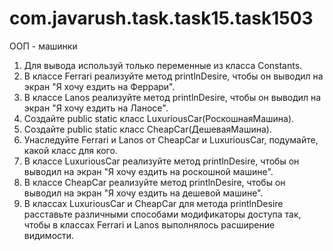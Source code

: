 # com.javarush.task.task15.task1503
ООП - машинки


1. Для вывода используй только переменные из класса Constants.
2. В классе Ferrari реализуйте метод printlnDesire, чтобы он выводил на экран "Я хочу ездить на Феррари".
3. В классе Lanos реализуйте метод printlnDesire, чтобы он выводил на экран "Я хочу ездить на Ланосе".
4. Создайте public static класс LuxuriousCar(РоскошнаяМашина).
5. Создайте public static класс CheapCar(ДешеваяМашина).
6. Унаследуйте Ferrari и Lanos от CheapCar и LuxuriousCar, подумайте, какой класс для кого.
7. В классе LuxuriousCar реализуйте метод printlnDesire, чтобы он выводил на экран "Я хочу ездить на роскошной машине".
8. В классе CheapCar реализуйте метод printlnDesire, чтобы он выводил на экран "Я хочу ездить на дешевой машине".
9. В классах LuxuriousCar и CheapCar для метода printlnDesire расставьте различными способами модификаторы доступа так, чтобы в классах Ferrari и Lanos выполнялось расширение видимости.
